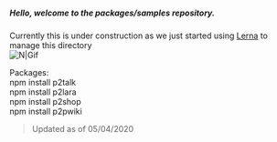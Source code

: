 ##### Hello, welcome to the packages/samples repository.  
Currently this is under construction as we just started using [Lerna](https://lerna.js.org/) to manage this directory  
![N|Gif](https://media2.giphy.com/media/YA6dmVW0gfIw8/giphy.gif?cid=ecf05e475b6510cc9083a280b87db98c89af22dc23c7ab65&rid=giphy.gif)  

Packages:  
npm install p2talk  
npm install p2lara  
npm install p2shop  
npm install p2pwiki  
> Updated as of 05/04/2020
